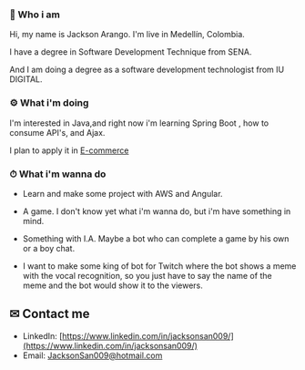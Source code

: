 ### 🤵 Who i am 

Hi, my name is Jackson Arango. I'm live in Medellín, Colombia.


I have a degree in Software Development Technique from SENA.

And I am doing a degree as a software development technologist from IU DIGITAL.

### ⚙ What i'm doing 

I'm interested in Java,and right now i'm learning Spring Boot 
, how to consume API's, and Ajax.

I plan to apply it in [E-commerce](https://github.com/JacksonSan009/E-commerce)

### ⏱ What i'm wanna do 
* Learn and make some project with AWS and Angular.

* A game. I don't know yet what i'm wanna do, but i'm have
something in mind. 

* Something with I.A. Maybe a bot who can complete a game by his own or 
a boy chat.

* I want to make some king of bot for Twitch where the bot shows a meme 
with the vocal recognition, so you just have to say the name of the meme
and the bot would show it to the viewers.

## ✉ Contact me 
* LinkedIn: [https://www.linkedin.com/in/jacksonsan009/](https://www.linkedin.com/in/jacksonsan009/)
* Email: JacksonSan009@hotmail.com

